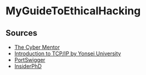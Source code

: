 # MyGuideToEthicalHacking

## Sources

- [The Cyber Mentor](https://www.youtube.com/@TCMSecurityAcademy)
- [Introduction to TCP/IP by Yonsei University](https://www.coursera.org/learn/tcpip)
- [PortSwigger](https://portswigger.net/)
- [InsiderPhD](https://www.youtube.com/c/InsiderPhD)
